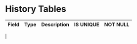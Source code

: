 # History Tables

| Field           | Type           | Description                | IS UNIQUE | NOT NULL |
|-----------------|----------------|----------------------------|-----------|----------|
|
